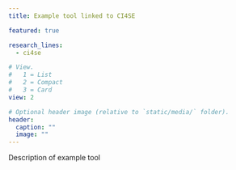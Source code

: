 ```yaml
---
title: Example tool linked to CI4SE

featured: true

research_lines:
  - ci4se

# View.
#   1 = List
#   2 = Compact
#   3 = Card
view: 2

# Optional header image (relative to `static/media/` folder).
header:
  caption: ""
  image: ""
---
```


Description of example tool